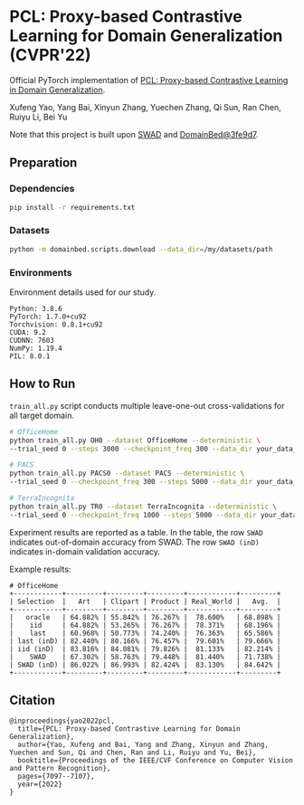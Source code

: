 # PCL: Proxy-based Contrastive Learning for Domain Generalization (CVPR'22)

Official PyTorch implementation of [PCL: Proxy-based Contrastive Learning in Domain Generalization](https://openaccess.thecvf.com/content/CVPR2022/papers/Yao_PCL_Proxy-Based_Contrastive_Learning_for_Domain_Generalization_CVPR_2022_paper.pdf).

Xufeng Yao,  Yang Bai,  Xinyun Zhang, Yuechen Zhang, Qi Sun, Ran Chen, Ruiyu Li, Bei Yu

Note that this project is built upon [SWAD](https://github.com/facebookresearch/DomainBed/tree/3fe9d7bb4bc14777a42b3a9be8dd887e709ec414) and [DomainBed@3fe9d7](https://github.com/facebookresearch/DomainBed/tree/3fe9d7bb4bc14777a42b3a9be8dd887e709ec414).

## Preparation

### Dependencies

```sh
pip install -r requirements.txt
```

### Datasets

```sh
python -m domainbed.scripts.download --data_dir=/my/datasets/path
```

### Environments

Environment details used for our study.

```
Python: 3.8.6
PyTorch: 1.7.0+cu92
Torchvision: 0.8.1+cu92
CUDA: 9.2
CUDNN: 7603
NumPy: 1.19.4
PIL: 8.0.1
```

## How to Run

`train_all.py` script conducts multiple leave-one-out cross-validations for all target domain.

```sh
# OfficeHome
python train_all.py OH0 --dataset OfficeHome --deterministic \
--trial_seed 0 --steps 3000 --checkpoint_freq 300 --data_dir your_data_dir

# PACS
python train_all.py PACS0 --dataset PACS --deterministic \
--trial_seed 0 --checkpoint_freq 300 --steps 5000 --data_dir your_data_dir

# TerraIncognita
python train_all.py TR0 --dataset TerraIncognita --deterministic \
--trial_seed 0 --checkpoint_freq 1000 --steps 5000 --data_dir your_data_dir
```

Experiment results are reported as a table. In the table, the row `SWAD` indicates out-of-domain accuracy from SWAD.
The row `SWAD (inD)` indicates in-domain validation accuracy.

Example results:

```
# OfficeHome
+------------+---------+---------+---------+------------+---------+
| Selection  |   Art   | Clipart | Product | Real_World |   Avg.  |
+------------+---------+---------+---------+------------+---------+
|   oracle   | 64.882% | 55.842% | 76.267% |  78.600%   | 68.898% |
|    iid     | 64.882% | 53.265% | 76.267% |  78.371%   | 68.196% |
|    last    | 60.968% | 50.773% | 74.240% |  76.363%   | 65.586% |
| last (inD) | 82.440% | 80.166% | 76.457% |  79.601%   | 79.666% |
| iid (inD)  | 83.816% | 84.081% | 79.826% |  81.133%   | 82.214% |
|    SWAD    | 67.302% | 58.763% | 79.448% |  81.440%   | 71.738% |
| SWAD (inD) | 86.022% | 86.993% | 82.424% |  83.130%   | 84.642% |
+------------+---------+---------+---------+------------+---------+
```

## Citation

```
@inproceedings{yao2022pcl,
  title={PCL: Proxy-based Contrastive Learning for Domain Generalization},
  author={Yao, Xufeng and Bai, Yang and Zhang, Xinyun and Zhang, Yuechen and Sun, Qi and Chen, Ran and Li, Ruiyu and Yu, Bei},
  booktitle={Proceedings of the IEEE/CVF Conference on Computer Vision and Pattern Recognition},
  pages={7097--7107},
  year={2022}
}
```


